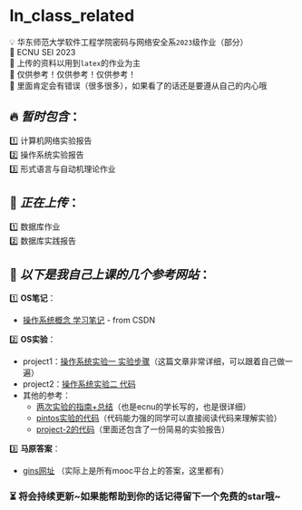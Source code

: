 # In_class_related

💡 华东师范大学软件工程学院密码与网络安全系`2023`级作业（部分）  
📌 ECNU SEI 2023  
📌 上传的资料以用到`latex`的作业为主  
📌 仅供参考！仅供参考！仅供参考！  
📌 里面肯定会有错误（很多很多），如果看了的话还是要遵从自己的内心哦

## 🔥 ***暂时包含***：  
1️⃣ 计算机网络实验报告  
2️⃣ 操作系统实验报告  
3️⃣ 形式语言与自动机理论作业  

## 🚀 ***正在上传***：  
1️⃣ 数据库作业  
2️⃣ 数据库实践报告  


## :balloon: ***以下是我自己上课的几个参考网站***：  
1️⃣ **OS笔记**：
- [操作系统概念 学习笔记](https://blog.csdn.net/qq_39326472/article/details/88828361) - from CSDN

2️⃣ **OS实验**：
- project1：[操作系统实验一 实验步骤](https://www.cnblogs.com/laiy/p/pintos_project1_thread.html)（这篇文章非常详细，可以跟着自己做一遍）  
- project2：[操作系统实验二 代码](https://github.com/ChristianJHughes/pintos-project2)   
- 其他的参考：
	- [两次实验的指南+总结](https://zhuanlan.zhihu.com/p/104497182)（也是ecnu的学长写的，也是很详细）  
	- [pintos实验的代码](https://github.com/CCXXXI/pintos)（代码能力强的同学可以直接阅读代码来理解实验）  
	- [project-2的代码](https://github.com/Wang-GY/pintos-project2/)（里面还包含了一份简易的实验报告）

3️⃣ **马原答案**：  
- [gins网址](https://ginnnnnn.top/mooc/)  （实际上是所有mooc平台上的答案，这里都有）

### ⏳ 将会持续更新\~如果能帮助到你的话记得留下一个免费的star哦\~  


